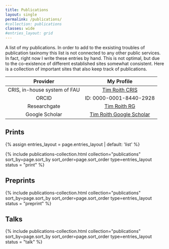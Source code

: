 ```yaml
---
title: Publications
layout: single
permalink: /publications/
#collection: publications
classes: wide
#entries_layout: grid
---
```

A list of my publications. In order to add to the exsisting troubles of publication taxinomy 
this list is not connected to any other public services. In fact, right now I write these entries 
by hand. This is not optimal, but due to the co-existence of different established sites 
somewhat consistent. Here is a collection of important sites that also keep track of publications.

|Provider                                   | My Profile      |
|:-----------------------------------------:|:---------------:|
|CRIS, in-house system of FAU | [Tim Roith CRIS](https://cris.fau.de/converis/portal/Person/221675131?auxfun=&lang=en_GB) |
| ORCID                                     | ID: 0000-0001-8440-2928 |
| Researchgate                              | [Tim Roith RG](https://www.researchgate.net/profile/Tim-Roith) |
| Google Scholar                            | [Tim Roith Google Scholar](https://scholar.google.com/citations?user=BKlbQTAAAAAJ&hl=en)

## Prints
{% assign entries_layout = page.entries_layout | default: 'list' %}

<div class="entries-{{ entries_layout }}">
  {% include publications-collection.html collection="publications" 
     sort_by=page.sort_by sort_order=page.sort_order type=entries_layout status = "print" %}
</div>

## Preprints
<div class="entries-{{ entries_layout }}">
  {% include publications-collection.html collection="publications" 
     sort_by=page.sort_by sort_order=page.sort_order type=entries_layout status = "preprint" %}
</div>

## Talks
<div class="entries-{{ entries_layout }}">
  {% include publications-collection.html collection="publications" 
     sort_by=page.sort_by sort_order=page.sort_order type=entries_layout status = "talk" %}
</div>